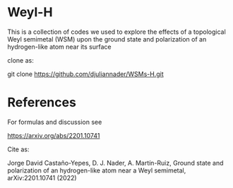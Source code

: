 # Weyl-H
This is a collection of codes we used to explore the effects of a topological Weyl semimetal (WSM) upon the ground state and polarization of an hydrogen-like atom near its surface

clone as:

git clone https://github.com/djuliannader/WSMs-H.git

# References

For formulas and discussion see

https://arxiv.org/abs/2201.10741

Cite as:

Jorge David Castaño-Yepes, D. J. Nader, A. Martín-Ruiz, Ground state and polarization of an hydrogen-like atom near a Weyl semimetal, arXiv:2201.10741 (2022)


